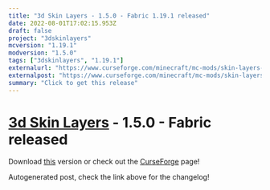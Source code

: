 ```yaml
---
title: "3d Skin Layers - 1.5.0 - Fabric 1.19.1 released"
date: 2022-08-01T17:02:15.953Z
draft: false
project: "3dskinlayers"
mcversion: "1.19.1"
modversion: "1.5.0"
tags: ["3dskinlayers", "1.19.1"]
externalurl: "https://www.curseforge.com/minecraft/mc-mods/skin-layers-3d/files/3911333"
externalpost: "https://www.curseforge.com/minecraft/mc-mods/skin-layers-3d/files/3911333"
summary: "Click to get this release"
---
```

# [3d Skin Layers](/project/3dskinlayers) - 1.5.0 - Fabric released
Download [this](https://www.curseforge.com/minecraft/mc-mods/skin-layers-3d/files/3911333) version or check out the [CurseForge](https://www.curseforge.com/minecraft/mc-mods/skin-layers-3d) page!

Autogenerated post, check the link above for the changelog!

